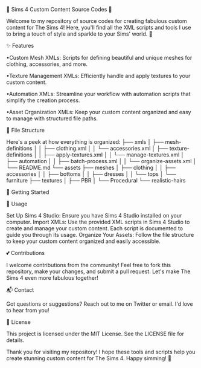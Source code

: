 🌸 Sims 4 Custom Content Source Codes 🌸

Welcome to my repository of source codes for creating fabulous custom content for The Sims 4! Here, you'll find all the XML scripts and tools I use to bring a touch of style and sparkle to your Sims' world. 💖

✨ Features

•Custom Mesh XMLs: Scripts for defining beautiful and unique meshes for clothing, accessories, and more.

•Texture Management XMLs: Efficiently handle and apply textures to your custom content.

•Automation XMLs: Streamline your workflow with automation scripts that simplify the creation process.

•Asset Organization XMLs: Keep your custom content organized and easy to manage with structured file paths.

📁 File Structure

Here's a peek at how everything is organized:
├── xmls
│   ├── mesh-definitions
│   │   ├── clothing.xml
│   │   └── accessories.xml
│   ├── texture-definitions
│   │   ├── apply-textures.xml
│   │   └── manage-textures.xml
│   ├── automation
│   │   ├── batch-process.xml
│   │   └── organize-assets.xml
│   └── README.md
└── assets
    ├── meshes
    │   ├── clothing
    │   │   ├── accessories
    │   │   ├── bottoms
    │   │   ├── dresses
    │   │   └── tops
    │   └── furniture
    ├── textures
    │   ├── PBR
    │   └── Procedural
    └── realistic-hairs
    
🚀 Getting Started

🌈 Usage

Set Up Sims 4 Studio: Ensure you have Sims 4 Studio installed on your computer.
Import XMLs: Use the provided XML scripts in Sims 4 Studio to create and manage your custom content. Each script is documented to guide you through its usage.
Organize Your Assets: Follow the file structure to keep your custom content organized and easily accessible.

💕 Contributions

I welcome contributions from the community! Feel free to fork this repository, make your changes, and submit a pull request. Let's make The Sims 4 even more fabulous together!

📬 Contact

Got questions or suggestions? Reach out to me on Twitter or email. I'd love to hear from you!

🎀 License

This project is licensed under the MIT License. See the LICENSE file for details.

Thank you for visiting my repository! I hope these tools and scripts help you create stunning custom content for The Sims 4. Happy simming! 🌟

